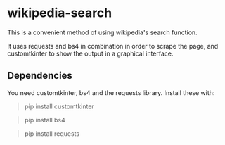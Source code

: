 # wikipedia-search
This is a convenient method of using wikipedia's search function.

It uses requests and bs4 in combination in order to scrape the page, and customtkinter to show the output in a graphical interface.

## Dependencies
You need customtkinter, bs4 and the requests library.
Install these with:
> pip install customtkinter

> pip install bs4

> pip install requests
